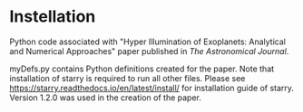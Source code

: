 # Instellation
Python code associated with "Hyper Illumination of Exoplanets: Analytical and Numerical Approaches" paper published in _The Astronomical Journal_.

myDefs.py contains Python definitions created for the paper. Note that installation of starry is required to run all other files. Please see https://starry.readthedocs.io/en/latest/install/ for installation guide of starry. Version 1.2.0 was used in the creation of the paper. 
